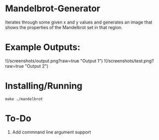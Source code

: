 # Mandelbrot-Generator

Iterates through some given x and y values and generates an image that shows the properties of the Mandelbrot set in that region.

# Example Outputs:

!(/screenshots/output.png?raw=true "Output 1")
!(/screenshots/test.png?raw=true "Output 2")

# Installing/Running

`make
./mandelbrot`

# To-Do

1. Add commnand line argument support
